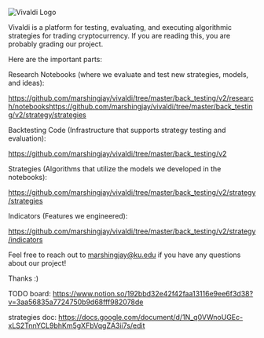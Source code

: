 ![Vivaldi Logo](https://github.com/marshingjay/vivaldi/blob/master/frontend/assets/vivaldi.PNG)

Vivaldi is a platform for testing, evaluating, and executing algorithmic strategies for trading cryptocurrency. If you are reading this, you are probably grading our project.

Here are the important parts:

Research Notebooks (where we evaluate and test new strategies, models, and ideas):

https://github.com/marshingjay/vivaldi/tree/master/back_testing/v2/research/notebookshttps://github.com/marshingjay/vivaldi/tree/master/back_testing/v2/strategy/strategies

Backtesting Code (Infrastructure that supports strategy testing and evaluation):

https://github.com/marshingjay/vivaldi/tree/master/back_testing/v2

Strategies (Algorithms that utilize the models we developed in the notebooks):

https://github.com/marshingjay/vivaldi/tree/master/back_testing/v2/strategy/strategies

Indicators (Features we engineered):

https://github.com/marshingjay/vivaldi/tree/master/back_testing/v2/strategy/indicators

Feel free to reach out to marshingjay@ku.edu if you have any questions about our project!

Thanks :)


TODO board: https://www.notion.so/192bbd32e42f42faa13116e9ee6f3d38?v=3aa56835a7724750b9d68fff982078de

strategies doc: https://docs.google.com/document/d/1N_q0VWnoUGEc-xLS2TnnYCL9bhKm5gXFbVqgZA3ii7s/edit
